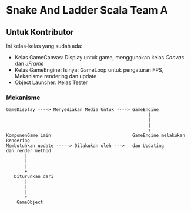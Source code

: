 # Snake And Ladder Scala Team A 

## Untuk Kontributor

Ini kelas-kelas yang sudah ada:

* Kelas GameCanvas: Display untuk game, menggunakan kelas _Canvas_ dan _JFrame_
* Kelas GameEngine: Isinya: GameLoop untuk pengaturan FPS, Mekanisme rendering dan update
* Object Launcher: Kelas Tester

### Mekanisme

    GameDisplay ----> Menyediakan Media Untuk ----> GameEngine
                                                          |
                                                          |
                                                          |
                                                          +
    KomponenGame Lain                               GameEngine melakukan Rendering
    Membutuhkan update -----> Dilakukan oleh --->   dan Updating
    dan render method
           |
           |
           |
           +
       Diturunkan dari
           |
           |
           |
           +
        GameObject
